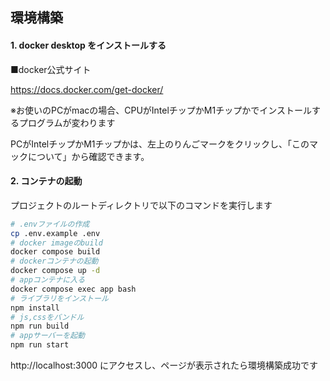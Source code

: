 ## 環境構築

#### 1. docker desktop をインストールする

■docker公式サイト

https://docs.docker.com/get-docker/

※お使いのPCがmacの場合、CPUがIntelチップかM1チップかでインストールするプログラムが変わります

PCがIntelチップかM1チップかは、左上のりんごマークをクリックし、「このマックについて」から確認できます。

#### 2. コンテナの起動

プロジェクトのルートディレクトリで以下のコマンドを実行します

```bash
# .envファイルの作成
cp .env.example .env
# docker imageのbuild
docker compose build
# dockerコンテナの起動
docker compose up -d
# appコンテナに入る
docker compose exec app bash
# ライブラリをインストール
npm install
# js,cssをバンドル
npm run build
# appサーバーを起動
npm run start
```

http://localhost:3000 にアクセスし、ページが表示されたら環境構築成功です
